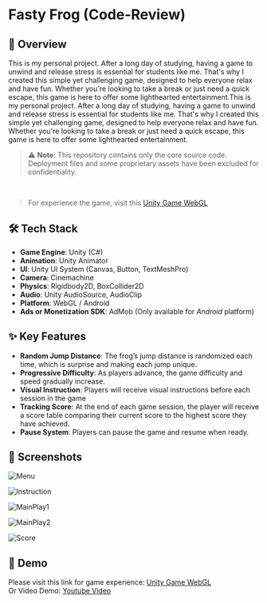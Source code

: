 # Fasty Frog (Code-Review)

## 🚀 Overview
This is my personal project. After a long day of studying, having a game to unwind and release stress is essential for students like me. That's why I created this simple yet challenging game, designed to help everyone relax and have fun. Whether you're looking to take a break or just need a quick escape, this game is here to offer some lighthearted entertainment.This is my personal project. After a long day of studying, having a game to unwind and release stress is essential for students like me. That's why I created this simple yet challenging game, designed to help everyone relax and have fun. Whether you're looking to take a break or just need a quick escape, this game is here to offer some lighthearted entertainment.

>⚠️ **Note**: This repository contains only the core source code. Deployment files and some proprietary assets have been excluded for confidentiality.
<br>

> For experience the game, visit this [Unity Game WebGL](https://play.unity.com/en/games/8c7d16ae-5553-4ab0-bfa8-d02b1ffac09e/fasty-frog)

## 🛠️ Tech Stack
- **Game Engine**: Unity (C#)
- **Animation**: Unity Animator
- **UI**: Unity UI System (Canvas, Button, TextMeshPro)
- **Camera**: Cinemachine
- **Physics**: Rigidbody2D, BoxCollider2D
- **Audio**: Unity AudioSource, AudioClip
- **Platform**: WebGL / Android
- **Ads or Monetization SDK**: AdMob (Only available for *Android* platform)

## ✨ Key Features
- **Random Jump Distance**: The frog’s jump distance is randomized each time, which is surprise and making each jump unique.
- **Progressive Difficulty**: As players advance, the game difficulty and speed gradually increase.
- **Visual Instruction**: Players will receive visual instructions before each session in the game
- **Tracking Score**: At the end of each game session, the player will receive a score table comparing their current score to the highest score they have achieved.
- **Pause System**: Players can pause the game and resume when ready.

## 📸 Screenshots
![Menu](https://i.ibb.co/ycqWwDjB/Menu.png)

![Instruction](https://i.ibb.co/sdd1yRTN/Screenshot-20250224-125130.jpg)

![MainPlay1](https://i.ibb.co/s9Myj5Vz/Screenshot-20250224-125344.jpg)

![MainPlay2](https://i.ibb.co/845LHsCK/Screenshot-20250224-125412.jpg)

![Score](https://i.ibb.co/dw3Ty01N/Screenshot-20250224-125510.jpg)

## 👟 Demo
Please visit this link for game experience: [Unity Game WebGL](https://play.unity.com/en/games/8c7d16ae-5553-4ab0-bfa8-d02b1ffac09e/fasty-frog)
<br>
Or Video Demo: [Youtube Video](https://www.youtube.com/watch?v=jal3Yl91_Fg)